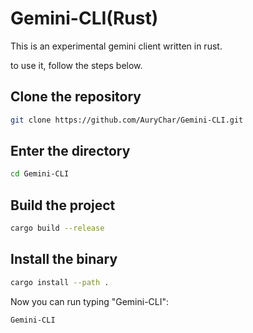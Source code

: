 # Gemini-CLI(Rust)

This is an experimental gemini client written in rust.

to use it, follow the steps below.

## Clone the repository
```bash
git clone https://github.com/AuryChar/Gemini-CLI.git
```

## Enter the directory

```bash
cd Gemini-CLI

```

## Build the project

```bash
cargo build --release
```

## Install the binary

```bash
cargo install --path .
```

Now you can run typing "Gemini-CLI":
```bash
Gemini-CLI
```
